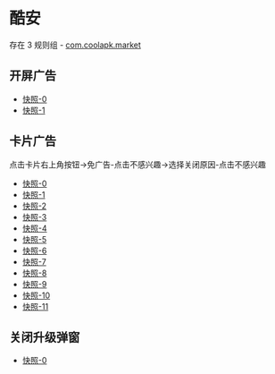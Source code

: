 # 酷安

存在 3 规则组 - [com.coolapk.market](/src/apps/com.coolapk.market.ts)

## 开屏广告

- [快照-0](https://gkd-kit.gitee.io/import/12503773)
- [快照-1](https://gkd-kit.gitee.io/import/12917990)

## 卡片广告

点击卡片右上角按钮->免广告-点击不感兴趣->选择关闭原因-点击不感兴趣

- [快照-0](https://gkd-kit.gitee.io/import/12707506)
- [快照-1](https://gkd-kit.gitee.io/import/12642094)
- [快照-2](https://gkd-kit.gitee.io/import/12642148)
- [快照-3](https://gkd-kit.gitee.io/import/12774771)
- [快照-4](https://gkd-kit.gitee.io/import/12707509)
- [快照-5](https://gkd-kit.gitee.io/import/12642132)
- [快照-6](https://gkd-kit.gitee.io/import/12642155)
- [快照-7](https://gkd-kit.gitee.io/import/12774753)
- [快照-8](https://gkd-kit.gitee.io/import/12472633)
- [快照-9](https://gkd-kit.gitee.io/import/12655713)
- [快照-10](https://gkd-kit.gitee.io/import/12660759)
- [快照-11](https://gkd-kit.gitee.io/import/12706437)

## 关闭升级弹窗

- [快照-0](https://gkd-kit.gitee.io/import/12503762)

